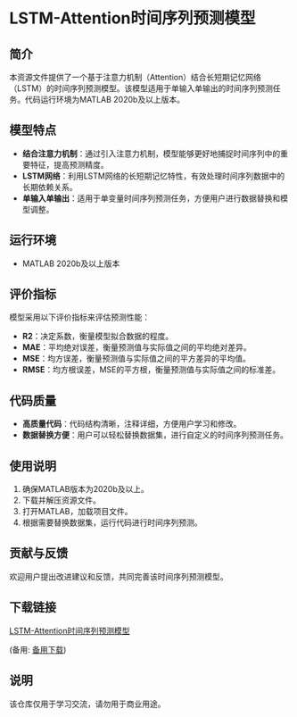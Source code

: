 # LSTM-Attention时间序列预测模型

## 简介
本资源文件提供了一个基于注意力机制（Attention）结合长短期记忆网络（LSTM）的时间序列预测模型。该模型适用于单输入单输出的时间序列预测任务。代码运行环境为MATLAB 2020b及以上版本。

## 模型特点
- **结合注意力机制**：通过引入注意力机制，模型能够更好地捕捉时间序列中的重要特征，提高预测精度。
- **LSTM网络**：利用LSTM网络的长短期记忆特性，有效处理时间序列数据中的长期依赖关系。
- **单输入单输出**：适用于单变量时间序列预测任务，方便用户进行数据替换和模型调整。

## 运行环境
- MATLAB 2020b及以上版本

## 评价指标
模型采用以下评价指标来评估预测性能：
- **R2**：决定系数，衡量模型拟合数据的程度。
- **MAE**：平均绝对误差，衡量预测值与实际值之间的平均绝对差异。
- **MSE**：均方误差，衡量预测值与实际值之间的平方差异的平均值。
- **RMSE**：均方根误差，MSE的平方根，衡量预测值与实际值之间的标准差。

## 代码质量
- **高质量代码**：代码结构清晰，注释详细，方便用户学习和修改。
- **数据替换方便**：用户可以轻松替换数据集，进行自定义的时间序列预测任务。

## 使用说明
1. 确保MATLAB版本为2020b及以上。
2. 下载并解压资源文件。
3. 打开MATLAB，加载项目文件。
4. 根据需要替换数据集，运行代码进行时间序列预测。

## 贡献与反馈
欢迎用户提出改进建议和反馈，共同完善该时间序列预测模型。

## 下载链接
[LSTM-Attention时间序列预测模型](https://pan.quark.cn/s/142220613418) 

(备用: [备用下载](https://pan.baidu.com/s/1YRwyVfsKev7-KBoFc6JkYw?pwd=1234))

## 说明

该仓库仅用于学习交流，请勿用于商业用途。
